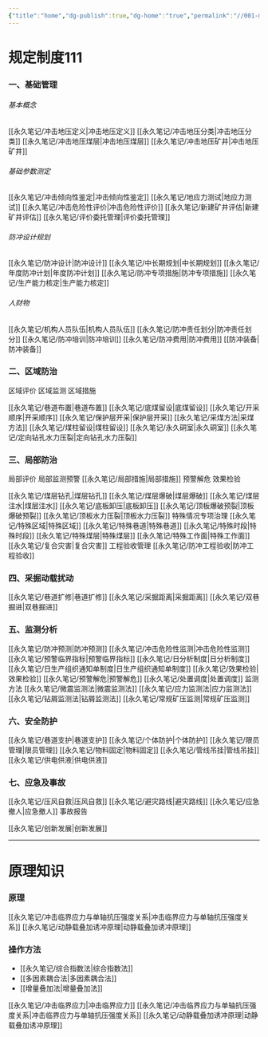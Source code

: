 ```yaml
---
{"title":"home","dg-publish":true,"dg-home":"true","permalink":"//001-moc/","tags":["gardenEntry"],"dgPassFrontmatter":true}
---
```





# 规定制度111

### 一、基础管理

###### 基本概念
[[永久笔记/冲击地压定义\|冲击地压定义]]
[[永久笔记/冲击地压分类\|冲击地压分类]]
[[永久笔记/冲击地压煤层\|冲击地压煤层]]
[[永久笔记/冲击地压矿井\|冲击地压矿井]]

###### 基础参数测定
[[永久笔记/冲击倾向性鉴定\|冲击倾向性鉴定]]
[[永久笔记/地应力测试\|地应力测试]]
[[永久笔记/冲击危险性评价\|冲击危险性评价]]
	[[永久笔记/新建矿井评估\|新建矿井评估]]
	[[永久笔记/评价委托管理\|评价委托管理]]

###### 防冲设计规划
[[永久笔记/防冲设计\|防冲设计]]
[[永久笔记/中长期规划\|中长期规划]]
[[永久笔记/年度防冲计划\|年度防冲计划]]
[[永久笔记/防冲专项措施\|防冲专项措施]]
[[永久笔记/生产能力核定\|生产能力核定]]

###### 人财物
[[永久笔记/机构人员队伍\|机构人员队伍]]
[[永久笔记/防冲责任划分\|防冲责任划分]]
[[永久笔记/防冲培训\|防冲培训]]
[[永久笔记/防冲费用\|防冲费用]]
[[防冲装备\|防冲装备]]

### 二、区域防治
区域评价
区域监测
区域措施


[[永久笔记/巷道布置\|巷道布置]]
[[永久笔记/底煤留设\|底煤留设]]
[[永久笔记/开采顺序\|开采顺序]]
[[永久笔记/保护层开采\|保护层开采]]
[[永久笔记/采煤方法\|采煤方法]]
[[永久笔记/煤柱留设\|煤柱留设]]
[[永久笔记/永久硐室\|永久硐室]]
[[永久笔记/定向钻孔水力压裂\|定向钻孔水力压裂]]



### 三、局部防治
局部评价
局部监测预警
[[永久笔记/局部措施\|局部措施]]
预警解危
效果检验


[[永久笔记/煤层钻孔\|煤层钻孔]]
[[永久笔记/煤层爆破\|煤层爆破]]
[[永久笔记/煤层注水\|煤层注水]]
[[永久笔记/底板卸压\|底板卸压]]
[[永久笔记/顶板爆破预裂\|顶板爆破预裂]]
[[永久笔记/顶板水力压裂\|顶板水力压裂]]
特殊情况专项治理
	[[永久笔记/特殊区域\|特殊区域]]
	[[永久笔记/特殊巷道\|特殊巷道]]
	[[永久笔记/特殊时段\|特殊时段]]
	[[永久笔记/特殊煤层\|特殊煤层]]
	[[永久笔记/特殊工作面\|特殊工作面]]
	[[永久笔记/复合灾害\|复合灾害]]
工程验收管理
	[[永久笔记/防冲工程验收\|防冲工程验收]]


### 四、采掘动载扰动
[[永久笔记/巷道扩修\|巷道扩修]]
[[永久笔记/采掘距离\|采掘距离]]
[[永久笔记/双巷掘进\|双巷掘进]]
### 五、监测分析
[[永久笔记/防冲预测\|防冲预测]]
[[永久笔记/冲击危险性监测\|冲击危险性监测]]
[[永久笔记/预警临界指标\|预警临界指标]]
[[永久笔记/日分析制度\|日分析制度]]
[[永久笔记/日生产组织通知单制度\|日生产组织通知单制度]]
[[永久笔记/效果检验\|效果检验]]
[[永久笔记/预警解危\|预警解危]]
[[永久笔记/处置调度\|处置调度]]
监测方法
	[[永久笔记/微震监测法\|微震监测法]]
	[[永久笔记/应力监测法\|应力监测法]]
	[[永久笔记/钻屑监测法\|钻屑监测法]]
	[[永久笔记/常规矿压监测\|常规矿压监测]]

### 六、安全防护
[[永久笔记/巷道支护\|巷道支护]]
[[永久笔记/个体防护\|个体防护]]
[[永久笔记/限员管理\|限员管理]]
[[永久笔记/物料固定\|物料固定]]
[[永久笔记/管线吊挂\|管线吊挂]]
[[永久笔记/供电供液\|供电供液]]


### 七、应急及事故
[[永久笔记/压风自救\|压风自救]]
[[永久笔记/避灾路线\|避灾路线]]
[[永久笔记/应急撤人\|应急撤人]]
事故报告




[[永久笔记/创新发展\|创新发展]]

---

# 原理知识


### 原理
[[永久笔记/冲击临界应力与单轴抗压强度关系\|冲击临界应力与单轴抗压强度关系]]
[[永久笔记/动静载叠加诱冲原理\|动静载叠加诱冲原理]]





### 操作方法
- [[永久笔记/综合指数法\|综合指数法]]
- [[多因素耦合法\|多因素耦合法]]
- [[增量叠加法\|增量叠加法]]






















[[永久笔记/冲击临界应力\|冲击临界应力]]
[[永久笔记/冲击临界应力与单轴抗压强度关系\|冲击临界应力与单轴抗压强度关系]]
[[永久笔记/动静载叠加诱冲原理\|动静载叠加诱冲原理]]
